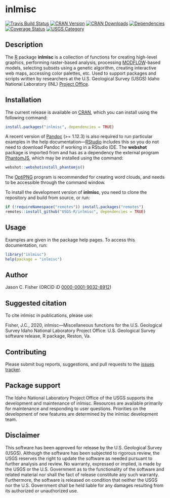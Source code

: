 inlmisc
=======

[![Travis Build
Status](https://travis-ci.org/USGS-R/inlmisc.svg?branch=master)](https://travis-ci.org/USGS-R/inlmisc)
[![CRAN
Version](https://www.r-pkg.org/badges/version/inlmisc)](https://CRAN.R-project.org/package=inlmisc)
[![CRAN
Downloads](https://cranlogs.r-pkg.org/badges/inlmisc?color=brightgreen)](https://CRAN.R-project.org/package=inlmisc)
[![Dependencies](https://tinyverse.netlify.com/badge/inlmisc)](https://CRAN.R-project.org/package=inlmisc)
[![Coverage
Status](https://coveralls.io/repos/github/USGS-R/inlmisc/badge.svg?branch=master)](https://coveralls.io/github/USGS-R/inlmisc?branch=master)
[![USGS
Category](https://img.shields.io/badge/USGS-Support-yellow.svg)](https://owi.usgs.gov/R/packages.html#support)

Description
-----------

The [R](https://www.r-project.org/) package **inlmisc** is a collection
of functions for creating high-level graphics, performing raster-based
analysis, processing
[MODFLOW](https://www.usgs.gov/mission-areas/water-resources/science/modflow-and-related-programs "USGS's modular hydrologic model")-based
models, selecting subsets using a genetic algorithm, creating
interactive web maps, accessing color palettes, etc. Used to support
packages and scripts written by researchers at the U.S. Geological
Survey (USGS) Idaho National Laboratory (INL) [Project
Office](https://www.usgs.gov/centers/id-water/science/idaho-national-laboratory-project-office "USGS INL Project Office").

Installation
------------

The current release is available on
[CRAN](https://CRAN.R-project.org/package=inlmisc "The Comprehensive R Archive Network"),
which you can install using the following command:

``` r
install.packages("inlmisc", dependencies = TRUE)
```

A recent version of [Pandoc](https://pandoc.org/installing.html) (&gt;=
1.12.3) is also required to run particular examples in the help
documentation—[RStudio](https://rstudio.com/products/rstudio/) includes
this so you do not need to download Pandoc if working in a RStudio IDE.
The **webshot** package is imported from and has as a dependency the
external program [PhantomJS](https://phantomjs.org/), which may be
installed using the command:

``` r
webshot::webshotinstall_phantomjs()
```

The [OptiPNG](http://optipng.sourceforge.net/) program is recommended
for creating word clouds, and needs to be accessible through the command
window.

To install the development version of **inlmisc**, you need to clone the
repository and build from source, or run:

``` r
if (!requireNamespace("remotes")) install.packages("remotes")
remotes::install_github("USGS-R/inlmisc", dependencies = TRUE)
```

Usage
-----

Examples are given in the package help pages. To access this
documentation, run:

``` r
library("inlmisc")
help(package = "inlmisc")
```

Author
------

Jason C. Fisher (ORCID iD
[0000-0001-9032-8912](http://orcid.org/0000-0001-9032-8912))

Suggested citation
------------------

To cite inlmisc in publications, please use:

Fisher, J.C., 2020, inlmisc—Miscellaneous functions for the U.S.
Geological Survey Idaho National Laboratory Project Office: U.S.
Geological Survey software release, R package, Reston, Va.

Contributing
------------

Please submit bug reports, suggestions, and pull requests to the [issues
tracker](https://github.com/USGS-R/inlmisc/issues).

Package support
---------------

The Idaho National Laboratory Project Office of the USGS supports the
development and maintenance of inlmisc. Resources are available
primarily for maintenance and responding to user questions. Priorities
on the development of new features are determined by the inlmisc
development team.

Disclaimer
----------

This software has been approved for release by the U.S. Geological
Survey (USGS). Although the software has been subjected to rigorous
review, the USGS reserves the right to update the software as needed
pursuant to further analysis and review. No warranty, expressed or
implied, is made by the USGS or the U.S. Government as to the
functionality of the software and related material nor shall the fact of
release constitute any such warranty. Furthermore, the software is
released on condition that neither the USGS nor the U.S. Government
shall be held liable for any damages resulting from its authorized or
unauthorized use.
